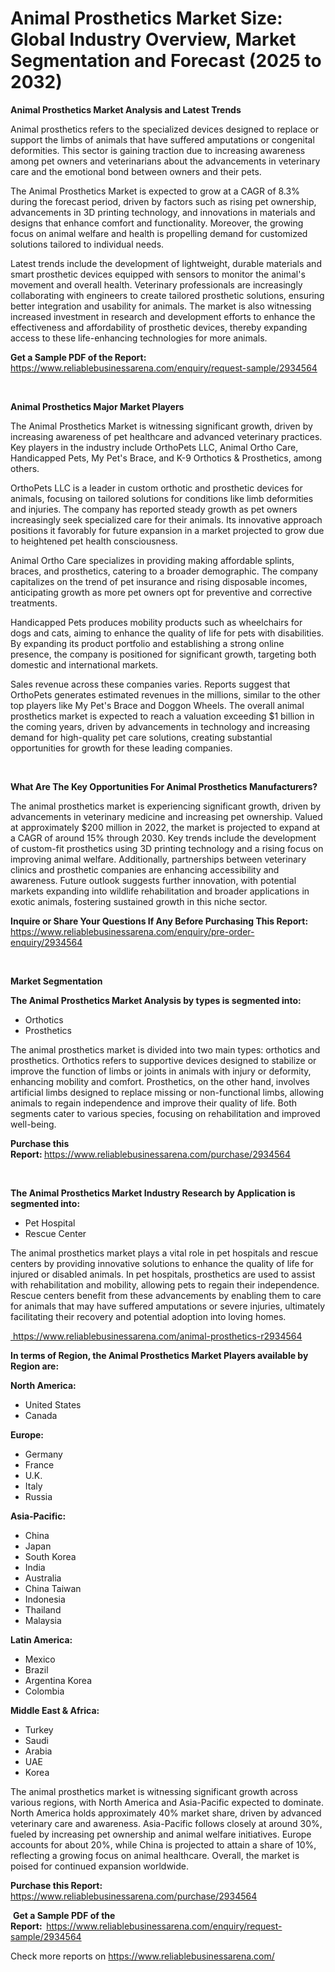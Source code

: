 <p><h1>Animal Prosthetics Market Size: Global Industry Overview, Market Segmentation and Forecast (2025 to 2032)</h1></p><p><strong>Animal Prosthetics Market Analysis and Latest Trends</strong></p>
<p><p>Animal prosthetics refers to the specialized devices designed to replace or support the limbs of animals that have suffered amputations or congenital deformities. This sector is gaining traction due to increasing awareness among pet owners and veterinarians about the advancements in veterinary care and the emotional bond between owners and their pets. </p><p>The Animal Prosthetics Market is expected to grow at a CAGR of 8.3% during the forecast period, driven by factors such as rising pet ownership, advancements in 3D printing technology, and innovations in materials and designs that enhance comfort and functionality. Moreover, the growing focus on animal welfare and health is propelling demand for customized solutions tailored to individual needs.</p><p>Latest trends include the development of lightweight, durable materials and smart prosthetic devices equipped with sensors to monitor the animal's movement and overall health. Veterinary professionals are increasingly collaborating with engineers to create tailored prosthetic solutions, ensuring better integration and usability for animals. The market is also witnessing increased investment in research and development efforts to enhance the effectiveness and affordability of prosthetic devices, thereby expanding access to these life-enhancing technologies for more animals.</p></p>
<p><strong>Get a Sample PDF of the Report:&nbsp;</strong> <a href="https://www.reliablebusinessarena.com/enquiry/request-sample/2934564?utm_campaign=2133&utm_medium=2&utm_source=Github&utm_content=ia&utm_term=13032025&utm_id=animal-prosthetics">https://www.reliablebusinessarena.com/enquiry/request-sample/2934564</a></p>
<p>&nbsp;</p>
<p><strong>Animal Prosthetics Major Market Players</strong></p>
<p><p>The Animal Prosthetics Market is witnessing significant growth, driven by increasing awareness of pet healthcare and advanced veterinary practices. Key players in the industry include OrthoPets LLC, Animal Ortho Care, Handicapped Pets, My Pet's Brace, and K-9 Orthotics & Prosthetics, among others.</p><p>OrthoPets LLC is a leader in custom orthotic and prosthetic devices for animals, focusing on tailored solutions for conditions like limb deformities and injuries. The company has reported steady growth as pet owners increasingly seek specialized care for their animals. Its innovative approach positions it favorably for future expansion in a market projected to grow due to heightened pet health consciousness.</p><p>Animal Ortho Care specializes in providing making affordable splints, braces, and prosthetics, catering to a broader demographic. The company capitalizes on the trend of pet insurance and rising disposable incomes, anticipating growth as more pet owners opt for preventive and corrective treatments.</p><p>Handicapped Pets produces mobility products such as wheelchairs for dogs and cats, aiming to enhance the quality of life for pets with disabilities. By expanding its product portfolio and establishing a strong online presence, the company is positioned for significant growth, targeting both domestic and international markets.</p><p>Sales revenue across these companies varies. Reports suggest that OrthoPets generates estimated revenues in the millions, similar to the other top players like My Pet's Brace and Doggon Wheels. The overall animal prosthetics market is expected to reach a valuation exceeding $1 billion in the coming years, driven by advancements in technology and increasing demand for high-quality pet care solutions, creating substantial opportunities for growth for these leading companies.</p></p>
<p>&nbsp;</p>
<p><strong>What Are The Key Opportunities For Animal Prosthetics Manufacturers?</strong></p>
<p><p>The animal prosthetics market is experiencing significant growth, driven by advancements in veterinary medicine and increasing pet ownership. Valued at approximately $200 million in 2022, the market is projected to expand at a CAGR of around 15% through 2030. Key trends include the development of custom-fit prosthetics using 3D printing technology and a rising focus on improving animal welfare. Additionally, partnerships between veterinary clinics and prosthetic companies are enhancing accessibility and awareness. Future outlook suggests further innovation, with potential markets expanding into wildlife rehabilitation and broader applications in exotic animals, fostering sustained growth in this niche sector.</p></p>
<p><strong>Inquire or Share Your Questions If Any Before Purchasing This Report:</strong> <a href="https://www.reliablebusinessarena.com/enquiry/pre-order-enquiry/2934564?utm_campaign=2133&utm_medium=2&utm_source=Github&utm_content=ia&utm_term=13032025&utm_id=animal-prosthetics">https://www.reliablebusinessarena.com/enquiry/pre-order-enquiry/2934564</a></p>
<p>&nbsp;</p>
<p><strong>Market Segmentation</strong></p>
<p><strong>The Animal Prosthetics Market Analysis by types is segmented into:</strong></p>
<p><ul><li>Orthotics</li><li>Prosthetics</li></ul></p>
<p><p>The animal prosthetics market is divided into two main types: orthotics and prosthetics. Orthotics refers to supportive devices designed to stabilize or improve the function of limbs or joints in animals with injury or deformity, enhancing mobility and comfort. Prosthetics, on the other hand, involves artificial limbs designed to replace missing or non-functional limbs, allowing animals to regain independence and improve their quality of life. Both segments cater to various species, focusing on rehabilitation and improved well-being.</p></p>
<p><strong>Purchase this Report:&nbsp;</strong><a href="https://www.reliablebusinessarena.com/purchase/2934564?utm_campaign=2133&utm_medium=2&utm_source=Github&utm_content=ia&utm_term=13032025&utm_id=animal-prosthetics">https://www.reliablebusinessarena.com/purchase/2934564</a></p>
<p>&nbsp;</p>
<p><strong>The Animal Prosthetics Market Industry Research by Application is segmented into:</strong></p>
<p><ul><li>Pet Hospital</li><li>Rescue Center</li></ul></p>
<p><p>The animal prosthetics market plays a vital role in pet hospitals and rescue centers by providing innovative solutions to enhance the quality of life for injured or disabled animals. In pet hospitals, prosthetics are used to assist with rehabilitation and mobility, allowing pets to regain their independence. Rescue centers benefit from these advancements by enabling them to care for animals that may have suffered amputations or severe injuries, ultimately facilitating their recovery and potential adoption into loving homes.</p></p>
<p><a href="https://www.reliablebusinessarena.com/animal-prosthetics-r2934564?utm_campaign=2133&utm_medium=2&utm_source=Github&utm_content=ia&utm_term=13032025&utm_id=animal-prosthetics">&nbsp;https://www.reliablebusinessarena.com/animal-prosthetics-r2934564</a></p>
<p><strong>In terms of Region, the Animal Prosthetics Market Players available by Region are:</strong></p>
<p>
    <p> <strong> North America: </strong>
        <ul>
            <li>United States</li>
            <li>Canada</li>
        </ul>
        </p> 
    <p> <strong> Europe: </strong>
        <ul>
            <li>Germany</li>
            <li>France</li>
            <li>U.K.</li>
            <li>Italy</li>
            <li>Russia</li>
        </ul>
        </p> 
    <p> <strong> Asia-Pacific: </strong>
        <ul>
            <li>China</li>
            <li>Japan</li>
            <li>South Korea</li>
            <li>India</li>
            <li>Australia</li>
            <li>China Taiwan</li>
            <li>Indonesia</li>
            <li>Thailand</li>
            <li>Malaysia</li>
        </ul>
        </p> 
    <p> <strong> Latin America: </strong>
        <ul>
            <li>Mexico</li>
            <li>Brazil</li>
            <li>Argentina Korea</li>
            <li>Colombia</li>
        </ul>
        </p> 
    <p> <strong> Middle East & Africa: </strong>
        <ul>
            <li>Turkey</li>
            <li>Saudi</li>
            <li>Arabia</li>
            <li>UAE</li>
            <li>Korea</li>
        </ul>
    </p>
    </p>
<p><p>The animal prosthetics market is witnessing significant growth across various regions, with North America and Asia-Pacific expected to dominate. North America holds approximately 40% market share, driven by advanced veterinary care and awareness. Asia-Pacific follows closely at around 30%, fueled by increasing pet ownership and animal welfare initiatives. Europe accounts for about 20%, while China is projected to attain a share of 10%, reflecting a growing focus on animal healthcare. Overall, the market is poised for continued expansion worldwide.</p></p>
<p><strong>Purchase this Report: </strong><a href="https://www.reliablebusinessarena.com/purchase/2934564?utm_campaign=2133&utm_medium=2&utm_source=Github&utm_content=ia&utm_term=13032025&utm_id=animal-prosthetics">https://www.reliablebusinessarena.com/purchase/2934564</a></p>
<p>&nbsp;<strong>Get a Sample PDF of the Report:&nbsp;&nbsp;</strong><a href="https://www.reliablebusinessarena.com/enquiry/request-sample/2934564?utm_campaign=2133&utm_medium=2&utm_source=Github&utm_content=ia&utm_term=13032025&utm_id=animal-prosthetics">https://www.reliablebusinessarena.com/enquiry/request-sample/2934564</a></p>
<p><strong></strong></p>
<p>Check more reports on <a href="https://www.reliablebusinessarena.com/?utm_campaign=2133&utm_medium=2&utm_source=Github&utm_content=ia&utm_term=13032025&utm_id=animal-prosthetics">https://www.reliablebusinessarena.com/</a></p>